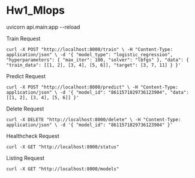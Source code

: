 # Hw1_Mlops

uvicorn api.main:app --reload

Train Request

`curl -X POST "http://localhost:8000/train" \
    -H "Content-Type: application/json" \
    -d '{
          "model_type": "logistic_regression",
          "hyperparameters": {
              "max_iter": 100,
              "solver": "lbfgs"
          },
          "data": {
              "train_data": [[1, 2], [3, 4], [5, 6]],
              "target": [3, 7, 11]
          }
        }'`

Predict Request

`curl -X POST "http://localhost:8000/predict" \
    -H "Content-Type: application/json" \
    -d '{
          "model_id": "8611571829736123904",
          "data": [[1, 2], [3, 4], [5, 6]]
        }'`

Delete Request

`curl -X DELETE "http://localhost:8000/delete" \
    -H "Content-Type: application/json" \
    -d '{
          "model_id": "8611571829736123904"
        }'`

Healthcheck Request

`curl -X GET "http://localhost:8000/status"`

Listing Request

`curl -X GET "http://localhost:8000/models"`